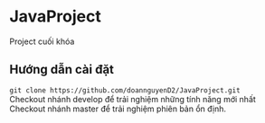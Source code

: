 # JavaProject
Project cuối khóa   
## Hướng dẫn cài đặt   
`git clone https://github.com/doannguyenD2/JavaProject.git`   
Checkout nhánh develop để trải nghiệm những tính năng mới nhất    
Checkout nhánh master để trải nghiệm phiên bản ổn định.
